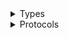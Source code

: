 <details>
<summary>Types</summary>

  - [NetworkManagerClient](/aws-sdk-swift/reference/0.x/AWSNetworkManager/NetworkManagerClient)
  - [NetworkManagerClient.NetworkManagerClientConfiguration](/aws-sdk-swift/reference/0.x/AWSNetworkManager/NetworkManagerClient.NetworkManagerClientConfiguration)
  - [NetworkManagerClientLogHandlerFactory](/aws-sdk-swift/reference/0.x/AWSNetworkManager/NetworkManagerClientLogHandlerFactory)
  - [NetworkManagerClientTypes](/aws-sdk-swift/reference/0.x/AWSNetworkManager/NetworkManagerClientTypes)

</details>

<details>
<summary>Protocols</summary>

  - [NetworkManagerClientProtocol](/aws-sdk-swift/reference/0.x/AWSNetworkManager/NetworkManagerClientProtocol)

</details>
